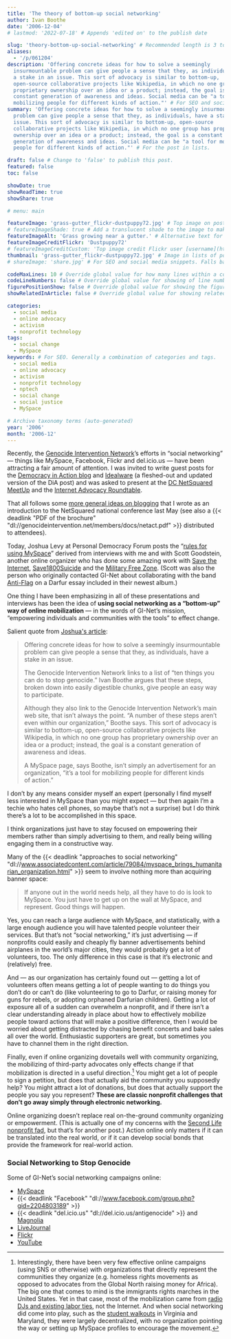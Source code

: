 ```yaml
---
title: 'The theory of bottom-up social networking'
author: Ivan Boothe
date: '2006-12-04'
# lastmod: '2022-07-18' # Appends 'edited on' to the publish date

slug: 'theory-bottom-up-social-networking' # Recommended length is 3 to 5 words.
aliases:
  - '/p/061204'
description: 'Offering concrete ideas for how to solve a seemingly
  insurmountable problem can give people a sense that they, as individuals, have
  a stake in an issue. This sort of advocacy is similar to bottom-up,
  open-source collaborative projects like Wikipedia, in which no one group has
  proprietary ownership over an idea or a product; instead, the goal is a
  constant generation of awareness and ideas. Social media can be "a tool for
  mobilizing people for different kinds of action."' # For SEO and social media snippets.
summary: 'Offering concrete ideas for how to solve a seemingly insurmountable
  problem can give people a sense that they, as individuals, have a stake in an
  issue. This sort of advocacy is similar to bottom-up, open-source
  collaborative projects like Wikipedia, in which no one group has proprietary
  ownership over an idea or a product; instead, the goal is a constant
  generation of awareness and ideas. Social media can be "a tool for mobilizing
  people for different kinds of action."' # For the post in lists.

draft: false # Change to 'false' to publish this post.
featured: false
toc: false

showDate: true
showReadTime: true
showShare: true

# menu: main

featureImage: 'grass-gutter_flickr-dustpuppy72.jpg' # Top image on post.
# featureImageShade: true # Add a translucent shade to the image to make overlaid text easier to read.
featureImageAlt: 'Grass growing near a gutter.' # Alternative text for featured image.
featureImageCreditFlickr: 'Dustpuppy72'
# featureImageCreditCustom: 'Top image credit Flickr user [username](https://www.flickr.com/photos/username).'
thumbnail: 'grass-gutter_flickr-dustpuppy72.jpg' # Image in lists of posts.
# shareImage: 'share.jpg' # For SEO and social media snippets. Falls back to thumbnail (if set) or featureImage.

codeMaxLines: 10 # Override global value for how many lines within a code block before auto-collapsing.
codeLineNumbers: false # Override global value for showing of line numbers within code block.
figurePositionShow: false # Override global value for showing the figure label.
showRelatedInArticle: false # Override global value for showing related posts in this series at the end of the content.

categories:
  - social media
  - online advocacy
  - activism
  - nonprofit technology
tags:
  - social change
  - MySpace
keywords: # For SEO. Generally a combination of categories and tags.
  - social media
  - online advocacy
  - activism
  - nonprofit technology
  - nptech
  - social change
  - social justice
  - MySpace

# Archive taxonomy terms (auto-generated)
year: '2006'
month: '2006-12'
---
```


Recently, the
[Genocide Intervention Network](https://web.archive.org/web/20061229164737/http://www.genocideintervention.net/index.php)’s
efforts in “social networking” — things like MySpace, Facebook, Flickr and
del.icio.us — have been attracting a fair amount of attention. I was invited to
write guest posts for the
[Democracy in Action blog](https://web.archive.org/web/20090918215435/http://blog.democracyinaction.org/comments.jsp?blog_entry_KEY=21711)
and
[Idealware](https://web.archive.org/web/20070612180331/http://www.idealware.org/articles/social_networking_genocide.php)
(a fleshed-out and updated version of the DiA post) and was asked to present at
the
[DC NetSquared MeetUp](https://web.archive.org/web/20061018160306/http://netsquared.meetup.com/2/calendar/5079363/)
and the
[Internet Advocacy Roundtable](https://web.archive.org/web/20061028005612/http://www.internetadvocacycenter.com:80/education/roundtable.html).

That all follows some
[more general ideas on blogging](https://web.archive.org/web/20070922003030/http://www.netsquared.org/blog/quixotic/can-blogging-stop-genocide)
that I wrote as an introduction to the NetSquared national conference last May
(see also a
{{< deadlink "PDF of the brochure" "dl://genocideintervention.net/members/docs/netact.pdf" >}}
distributed to attendees).

Today, Joshua Levy at Personal Democracy Forum posts the
“[rules for using MySpace](https://web.archive.org/web/20070717032434/http://www.personaldemocracy.com/node/1116)”
derived from interviews with me and with Scott Goodstein, another online
organizer who has done some amazing work with
[Save the Internet](https://web.archive.org/web/20070709102431/http://www.myspace.com/savetheinternet),
[Save1800Suicide](https://web.archive.org/web/20081217003042/http://www.myspace.com/save1800suicide)
and the
[Military Free Zone](https://web.archive.org/web/20070708173159/http://www.militaryfreezone.org/).
(Scott was also the person who originally contacted GI-Net about collaborating
with the band [Anti-Flag](http://www.anti-flag.com/) on a Darfur essay included
in their newest album.)

One thing I have been emphasizing in all of these presentations and interviews
has been the idea of **using social networking as a “bottom-up” way of online
mobilization** — in the words of GI-Net’s mission, “empowering individuals and
communities with the tools” to effect change.

Salient quote from
[Joshua's article](https://web.archive.org/web/20070717032434/http://www.personaldemocracy.com/node/1116):

> Offering concrete ideas for how to solve a seemingly insurmountable problem
> can give people a sense that they, as individuals, have a stake in an issue.
>
> The Genocide Intervention Network links to a list of “ten things you can do to
> stop genocide.” Ivan Boothe argues that these steps, broken down into easily
> digestible chunks, give people an easy way to participate.
>
> Although they also link to the Genocide Intervention Network’s main web site,
> that isn’t always the point. “A number of these steps aren’t even within our
> organization,” Boothe says. This sort of advocacy is similar to bottom-up,
> open-source collaborative projects like Wikipedia, in which no one group has
> proprietary ownership over an idea or a product; instead, the goal is a
> constant generation of awareness and ideas.
>
> A MySpace page, says Boothe, isn’t simply an advertisement for an
> organization, “it’s a tool for mobilizing people for different kinds
> of action.”

I don’t by any means consider myself an expert (personally I find myself less
interested in MySpace than you might expect — but then again I’m a techie who
hates cell phones, so maybe that’s not a surprise) but I do think there’s a lot
to be accomplished in this space.

I think organizations just have to stay focused on empowering their members
rather than simply advertising to them, and really being willing engaging them
in a constructive way.

Many of the
{{< deadlink "approaches to social networking" "dl://www.associatedcontent.com/article/79084/myspace_brings_humanitarian_organization.html" >}}
seem to involve nothing more than acquiring banner space:

> If anyone out in the world needs help, all they have to do is look to MySpace.
> You just have to get up on the wall at MySpace, and represent. Good things
> will happen.

Yes, you can reach a large audience with MySpace, and statistically, with a
large enough audience you will have talented people volunteer their services.
But that’s not “social networking,” it’s just advertising — if nonprofits could
easily and cheaply fly banner advertisements behind airplanes in the world’s
major cities, they would probably get a lot of volunteers, too. The only
difference in this case is that it’s electronic and (relatively) free.

And — as our organization has certainly found out — getting a lot of volunteers
often means getting a lot of people wanting to do things you don’t do or can’t
do (like volunteering to go to Darfur, or raising money for guns for rebels, or
adopting orphaned Darfurian children). Getting a lot of exposure all of a sudden
can overwhelm a nonprofit, and if there isn’t a clear understanding already in
place about how to effectively mobilize people toward actions that will make a
positive difference, then I would be worried about getting distracted by chasing
benefit concerts and bake sales all over the world. Enthusiastic supporters are
great, but sometimes you have to channel them in the right direction.

Finally, even if online organizing dovetails well with community organizing, the
mobilizing of third-party advocates only effects change if that mobilization is
directed in a useful direction.[^1] You might get a lot of people to sign a
petition, but does that actually aid the community you supposedly help? You
might attract a lot of donations, but does that actually support the people you
say you represent? **These are classic nonprofit challenges that don’t go away
simply through electronic networking.**

Online organizing doesn’t replace real on-the-ground community organizing or
empowerment. (This is actually one of my concerns with the
[Second Life nonprofit fad](https://beth.typepad.com/beths_blog/2006/07/an_interview_wi.html),
but that’s for another post.) Action online only matters if it can be translated
into the real world, or if it can develop social bonds that provide the
framework for real-world action.

### Social Networking to Stop Genocide

Some of GI-Net’s social networking campaigns online:

- [MySpace](https://web.archive.org/web/20070302163843/http://myspace.com/genocideintervention)
- {{< deadlink "Facebook" "dl://www.facebook.com/group.php?gid=2204803189" >}}
- {{< deadlink "del.icio.us" "dl://del.icio.us/antigenocide" >}} and
  [Magnolia](https://web.archive.org/web/20070619111521/http://ma.gnolia.com/people/antigenocide)
- [LiveJournal](https://endgenocide.livejournal.com/profile)
- [Flickr](https://flickr.com/photos/genocideintervention)
- [YouTube](https://www.youtube.com/user/genocideintervention)

[^1]:
    Interestingly, there have been very few effective online campaigns (using
    SNS or otherwise) with organizations that directly represent the communities
    they organize (e.g. homeless rights movements as opposed to advocates from
    the Global North raising money for Africa). The big one that comes to mind
    is the immigrants rights marches in the United States. Yet in that case,
    most of the mobilization came from
    [radio DJs and existing labor ties](https://www.thenation.com/article/archive/voices-new-movimiento/),
    not the Internet. And when social networking did come into play, such as the
    [student walkouts](https://www.washingtonpost.com/wp-dyn/content/article/2006/03/28/AR2006032800982.html)
    in Virginia and Maryland, they were largely decentralized, with no
    organization pointing the way or setting up MySpace profiles to encourage
    the movement.
